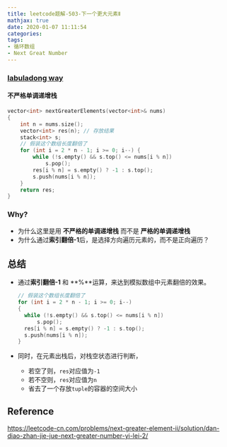 ```yaml
---
title: leetcode题解-503-下一个更大元素Ⅱ
mathjax: true
date: 2020-01-07 11:11:54
categories:
tags:
- 循环数组
- Next Great Number
---
```




### [labuladong way](https://leetcode-cn.com/problems/next-greater-element-ii/solution/dan-diao-zhan-jie-jue-next-greater-number-yi-lei-2/)

#### 不严格单调递增栈

```C++
vector<int> nextGreaterElements(vector<int>& nums) 
{
    int n = nums.size();
    vector<int> res(n); // 存放结果
    stack<int> s;
    // 假装这个数组长度翻倍了
    for (int i = 2 * n - 1; i >= 0; i--) {
        while (!s.empty() && s.top() <= nums[i % n])
            s.pop();
        res[i % n] = s.empty() ? -1 : s.top();
        s.push(nums[i % n]);
    }
    return res;
}
```



### Why?

- 为什么这里是用 **不严格的单调递增栈** 而不是 **严格的单调递增栈**
- 为什么通过**索引翻倍-1**后，是选择方向遍历元素的，而不是正向遍历？





## 总结

- 通过**索引翻倍-1** 和 **%**运算，来达到模拟数组中元素翻倍的效果。

  ```C++
  // 假装这个数组长度翻倍了
  for (int i = 2 * n - 1; i >= 0; i--) 
  {
  	while (!s.empty() && s.top() <= nums[i % n])
  		s.pop();
  	res[i % n] = s.empty() ? -1 : s.top();
  	s.push(nums[i % n]);
  }
  ```

- 同时，在元素出栈后，对栈空状态进行判断，

  - 若空了则，`res`对应值为`-1`
  - 若不空则，`res`对应值为`n`
  - 省去了一个存放`tuple`的容器的空间大小



## Reference

https://leetcode-cn.com/problems/next-greater-element-ii/solution/dan-diao-zhan-jie-jue-next-greater-number-yi-lei-2/
